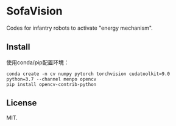 # SofaVision

Codes for infantry robots to activate "energy mechanism".

## Install

使用conda/pip配置环境：
```
conda create -n cv numpy pytorch torchvision cudatoolkit=9.0 python=3.7 --channel menpo opencv
pip install opencv-contrib-python
```

## License
MIT.
